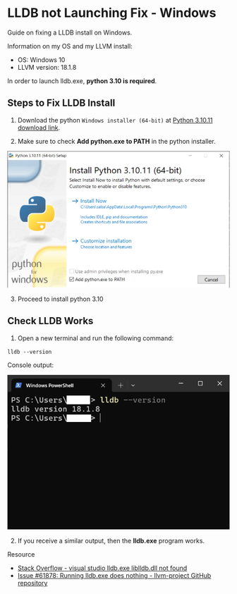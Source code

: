 # LLDB not Launching Fix - Windows
Guide on fixing a LLDB install on Windows.

Information on my OS and my LLVM install:
- OS: Windows 10
- LLVM version: 18.1.8

In order to launch lldb.exe, **python 3.10 is required**. 

## Steps to Fix LLDB Install

1. Download the python `Windows installer (64-bit)` at [Python 3.10.11 download link](https://www.python.org/downloads/release/python-31011/).

2. Make sure to check **Add python.exe to PATH** in the python installer.

![Add python.exe to PATH - python install window](./screenshots/add%20python%20exe%20to%20PATH%20-%20python_install_window.webp)

3. Proceed to install python 3.10

## Check LLDB Works
1. Open a new terminal and run the following command: 
```
lldb --version
```

Console output:

![LLDB version - console output](./screenshots/LLDB%20version%20-%20console%20output.webp)

2. If you receive a similar output, then the **lldb.exe** program works.

Resource
- [Stack Overflow - visual studio lldb.exe liblldb.dll not found](https://stackoverflow.com/questions/76520754/visual-studio-lldb-exe-liblldb-dll-not-found)
- [Issue #61878: Running lldb.exe does nothing - llvm-project GitHub repository](https://github.com/llvm/llvm-project/issues/61878)